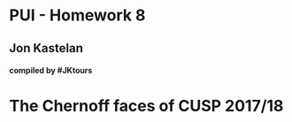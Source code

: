 


# PUI - Homework 8

## Jon Kastelan

#### compiled by #JKtours


# The Chernoff faces of CUSP 2017/18

